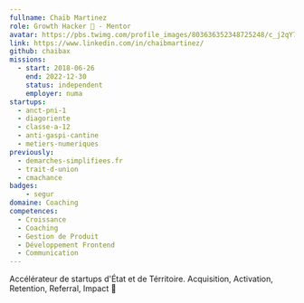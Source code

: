 ```yaml
---
fullname: Chaïb Martinez
role: Growth Hacker 🚀 - Mentor
avatar: https://pbs.twimg.com/profile_images/803636352348725248/c_j2qY7f_400x400.jpg
link: https://www.linkedin.com/in/chaibmartinez/
github: chaibax
missions:
  - start: 2018-06-26
    end: 2022-12-30
    status: independent
    employer: numa
startups:
  - anct-pni-1
  - diagoriente
  - classe-a-12
  - anti-gaspi-cantine
  - metiers-numeriques
previously:
  - demarches-simplifiees.fr
  - trait-d-union
  - cmachance
badges:
    - segur
domaine: Coaching
competences:
  - Croissance
  - Coaching
  - Gestion de Produit
  - Développement Frontend
  - Communication
---
```


Accélérateur de startups d'État et de Térritoire. Acquisition, Activation, Retention, Referral, Impact 👊
